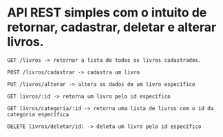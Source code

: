 # API REST simples com o intuito de retornar, cadastrar, deletar e alterar livros.

```
GET /livros -> retornar a lista de todos os livros cadastrados.
```
```
POST /livros/cadastrar -> cadastra um livro
```
```
PUT /livros/alterar -> altera os dados de um livro específico
```
```
GET livros/:id -> retorna um livro pelo id específico
```
```
GET livros/categoria/:id -> retorna uma lista de livros com o id da categoria específica
```
```
DELETE livros/deletar/id: -> deleta um livro pelo id específico
```
